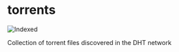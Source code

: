 torrents 
========
![Indexed](https://img.shields.io/badge/indexed-238941-blue)

Collection of torrent files discovered in the DHT network

